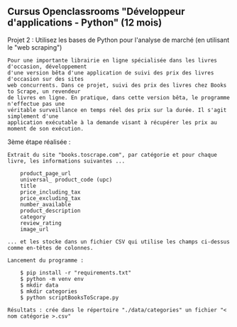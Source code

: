 Cursus Openclassrooms "Développeur d'applications - Python" (12 mois)
---------------------------------------------------------------------

Projet 2 : Utilisez les bases de Python pour l'analyse de marché (en utilisant le "web scraping")

	Pour une importante librairie en ligne spécialisée dans les livres d'occasion, développement
	d'une version bêta d'une application de suivi des prix des livres d'occasion sur des sites
	web concurrents. Dans ce projet, suivi des prix des livres chez Books to Scrape, un revendeur
	de livres en ligne. En pratique, dans cette version bêta, le programme n'effectue pas une
	véritable surveillance en temps réel des prix sur la durée. Il s'agit simplement d'une
	application exécutable à la demande visant à récupérer les prix au moment de son exécution.

3ème étape réalisée :

	Extrait du site "books.toscrape.com", par catégorie et pour chaque livre, les informations suivantes ...

	    product_page_url
	    universal_ product_code (upc)
	    title
	    price_including_tax
	    price_excluding_tax
	    number_available
	    product_description
	    category
	    review_rating
	    image_url

	... et les stocke dans un fichier CSV qui utilise les champs ci-dessus comme en-têtes de colonnes.
	
	Lancement du programme :

		$ pip install -r "requirements.txt"
		$ python -m venv env
		$ mkdir data
		$ mkdir categories
		$ python scriptBooksToScrape.py
		
	Résultats : crée dans le répertoire "./data/categories" un fichier "< nom catégorie >.csv"
	
